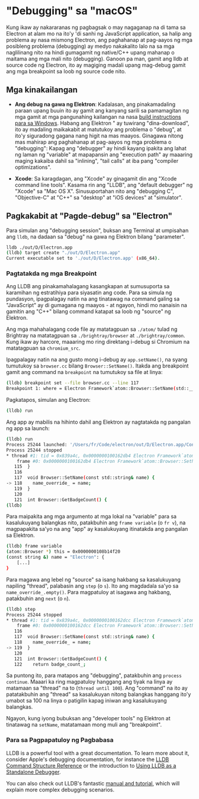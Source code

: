 # "Debugging" sa "macOS"

Kung ikaw ay nakararanas ng pagbagsak o may nagaganap na di tama sa Electron at alam mo na ito'y 'di sanhi ng JavaScript application, sa halip ang problema ay nasa mismong Electron, ang paghahanap at pag-aayos ng mga posibleng problema (debugging) ay medyo nakakalito lalo na sa mga naglilinang nito na hindi gumagamit ng native/C++ upang mahanap o maitama ang mga mali nito (debugging). Ganoon pa man, gamit ang lldb at source code ng Electron, ito ay magiging madali upang mag-debug gamit ang mga breakpoint sa loob ng source code nito.

## Mga kinakailangan

* **Ang debug na gawa ng Elektron**: Kadalasan, ang pinakamadaling paraan upang buuin ito ay gamit ang kanyang sarili sa pamamagitan ng mga gamit at mga pangunahing kailangan na nasa [build instructions para sa Windows](build-instructions-osx.md). Habang ang Elektron " ay tuwirang "dina-download", ito ay madaling maikakabit at matutukoy ang problema o "debug", at ito'y siguradong gagana nang higit na mas maayos. Ginagawa nitong mas mahirap ang paghahanap at pag-aayos ng mga problema o "debugging": Kapag ang "debugger" ay hindi kayang ipakita ang lahat ng laman ng "variable" at mapapansin ang "execution path" ay maaaring maging kakaiba dahil sa "inlining", "tail calls" at iba pang "compiler optimizations".

* **Xcode**: Sa karagdagan, ang "Xcode" ay ginagamit din ang "Xcode command line tools". Kasama rin ang "LLDB", ang "default debugger" ng "Xcode" sa "Mac OS X". Sinusuportahan nito ang "debugging C", "Objective-C" at "C++" sa "desktop" at "iOS devices" at "simulator".

## Pagkakabit at "Pagde-debug" sa "Electron"

Para simulan ang "debugging session", buksan ang Terminal at umpisahan ang `lldb`, na dadaan sa "debug" na gawa ng Elektron bilang "parameter".

```sh
lldb ./out/D/Electron.app
(lldb) target create "./out/D/Electron.app"
Current executable set to './out/D/Electron.app' (x86_64).
```

### Pagtatakda ng mga Breakpoint

Ang LLDB ang pinakamahalagang kasangkapan at sumusuporta sa karamihan ng estratihiya para siyasatin ang code. Para sa simula ng pundasyon, ipagpalagay natin na ang tinatawag na command galing sa "JavaScript" ay di gumagana ng maayos - at ngayon, hindi mo nanaisin na gamitin ang "C++" bilang command katapat sa loob ng "source" ng Elektron.

Ang mga mahahalagang code file ay matatagpuan sa `./atom/` tulad ng Brightray na matatagpuan sa `./brightray/browser` at `./brightray/common`. Kung ikaw ay harcore, maaaring mo ring direktang i-debug si Chromium na matatagpuan sa `chromium_src`.

Ipagpalagay natin na ang gusto mong i-debug ay `app.setName()`, na syang tumutukoy sa `browser.cc` bilang `Browser::SetName()`. Itakda ang breakpoint gamit ang command na `breakpoint` na tumutukoy sa file at linya:

```sh
(lldb) breakpoint set --file browser.cc --line 117
Breakpoint 1: where = Electron Framework`atom::Browser::SetName(std::__1::basic_string<char, std::__1::char_traits<char>, std::__1::allocator<char> > const&) + 20 at browser.cc:118, address = 0x000000000015fdb4
```

Pagkatapos, simulan ang Electron:

```sh
(lldb) run
```

Ang app ay mabilis na hihinto dahil ang Elektron ay nagtatakda ng pangalan ng app sa launch:

```sh
(lldb) run
Process 25244 launched: '/Users/fr/Code/electron/out/D/Electron.app/Contents/MacOS/Electron' (x86_64)
Process 25244 stopped
* thread #1: tid = 0x839a4c, 0x0000000100162db4 Electron Framework`atom::Browser::SetName(this=0x0000000108b14f20, name="Electron") + 20 at browser.cc:118, queue = 'com.apple.main-thread', stop reason = breakpoint 1.1
    frame #0: 0x0000000100162db4 Electron Framework`atom::Browser::SetName(this=0x0000000108b14f20, name="Electron") + 20 at browser.cc:118
   115  }
   116
   117  void Browser::SetName(const std::string& name) {
-> 118    name_override_ = name;
   119  }
   120
   121  int Browser::GetBadgeCount() {
(lldb)
```

Para maipakita ang mga argumento at mga lokal na "variable" para sa kasalukuyang balangkas nito, patakbuhin ang `frame variable` (o `fr v`), na magpapakita sa'yo na ang "app" ay kasalukuyang itinatakda ang pangalan sa Elektron.

```sh
(lldb) frame variable
(atom::Browser *) this = 0x0000000108b14f20
(const string &) name = "Electron": {
    [...]
}
```

Para magawa ang lebel ng "source" sa isang hakbang sa kasalukuyang napiling "thread", palabasin ang `step` (o `s`). Ito ang magdadala sa'yo sa `name_override_.empty()`. Para magpatuloy at isagawa ang hakbang, patakbuhin ang `next` (o `n`).

```sh
(lldb) step
Process 25244 stopped
* thread #1: tid = 0x839a4c, 0x0000000100162dcc Electron Framework`atom::Browser::SetName(this=0x0000000108b14f20, name="Electron") + 44 at browser.cc:119, queue = 'com.apple.main-thread', stop reason = step in
    frame #0: 0x0000000100162dcc Electron Framework`atom::Browser::SetName(this=0x0000000108b14f20, name="Electron") + 44 at browser.cc:119
   116
   117  void Browser::SetName(const std::string& name) {
   118    name_override_ = name;
-> 119  }
   120
   121  int Browser::GetBadgeCount() {
   122    return badge_count_;
```

Sa puntong ito, para matapos ang "debugging", patakbuhin ang `process continue`. Maaari ka ring magpatuloy hanggang ang tiyak na linya ay matamaan sa "thread" na to (`thread until 100`). Ang "command" na ito ay patatakbuhin ang "thread" sa kasalukuyan nitong balangkas hanggang ito'y umabot sa 100 na linya o patigilin kapag iniwan ang kasalukuyang balangkas.

Ngayon, kung iyong bubuksan ang "developer tools" ng Elektron at tinatawag na `setName`, matatamaan mong muli ang "breakpoint".

### Para sa Pagpapatuloy ng Pagbabasa

LLDB is a powerful tool with a great documentation. To learn more about it, consider Apple's debugging documentation, for instance the [LLDB Command Structure Reference](https://developer.apple.com/library/mac/documentation/IDEs/Conceptual/gdb_to_lldb_transition_guide/document/lldb-basics.html#//apple_ref/doc/uid/TP40012917-CH2-SW2) or the introduction to [Using LLDB as a Standalone Debugger](https://developer.apple.com/library/mac/documentation/IDEs/Conceptual/gdb_to_lldb_transition_guide/document/lldb-terminal-workflow-tutorial.html).

You can also check out LLDB's fantastic [manual and tutorial](http://lldb.llvm.org/tutorial.html), which will explain more complex debugging scenarios.